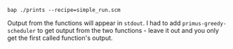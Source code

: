 `bap ./prints --recipe=simple_run.scm`

Output from the functions will appear in `stdout`.
I had to add `primus-greedy-scheduler` to get output from the two 
functions - leave it out and you only get the first called function's
output.
